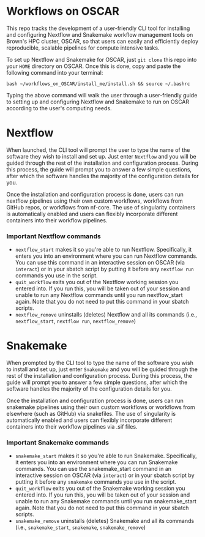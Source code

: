 # Workflows on OSCAR

This repo tracks the development of a user-friendly CLI tool for installing and configuring Nextflow and Snakemake workflow management tools on Brown's HPC 
cluster, OSCAR, so that users can easily and efficiently deploy reproducible, scalable pipelines for compute intensive tasks. 

To set up Nextflow and Snakemake for OSCAR, just `git clone` this repo into your `HOME` directory on OSCAR. Once this is done, copy and paste the following command into your terminal: 

```bash ~/workflows_on_OSCAR/install_me/install.sh && source ~/.bashrc```

Typing the above command will walk the user through a user-friendly guide to setting up and configuring Nextflow and Snakemake to run on OSCAR according to the user's computing needs. 

# Nextflow 

When launched, the CLI tool will prompt the user to type the name of the software they wish to install and set up.  Just enter `Nextflow` and you will be guided through the rest of the installation and configuration process. During this process, the guide will prompt you to answer a few simple questions, after which the software handles the majority of the configuration details for you. 

Once the installation and configuration process is done, users can run nextflow pipelines using their own custom workflows, workflows from GitHub repos, 
or workflows from nf-core. The use of singularity containers is automatically enabled and users can flexibly incorporate different containers into their workflow pipelines. 

### Important Nextflow commands

- `nextflow_start` makes it so you're able to run Nextflow. Specifically, it enters you into an environment where you can run Nextflow commands. You can use this command in an interactive session on OSCAR (via `interact`) or in your sbatch script by putting it before any `nextflow run` commands you use in the script. 
- `quit_workflow` exits you out of the Nextflow working session you entered into. If you run this, you will be taken out of your session and unable to run any Nextflow commands until you run nextflow_start again. Note that you do not need to put this command in your sbatch scripts.
- `nextflow_remove` uninstalls (deletes) Nextflow and all its commands (i.e., `nextflow_start`, `nextflow run`, `nextflow_remove`) 

# Snakemake

When prompted by the CLI tool to type the name of the software you wish to install and set up, just enter `Snakemake` and you will be guided through the rest of the installation and configuration process. During this process, the guide will prompt you to answer a few simple questions, after which the software handles the majority of the configuration details for you.

Once the installation and configuration process is done, users can run snakemake pipelines using their own custom workflows or workflows from elsewhere (such as GitHub) via snakefiles. The use of singularity is automatically enabled and users can flexibly incorporate different containers into their workflow pipelines via .sif files. 

### Important Snakemake commands

- `snakemake_start` makes it so you're able to run Snakemake. Specifically, it enters you into an environment where you can run Snakemake commands. You can use the snakemake_start command in an interactive session on OSCAR (via `interact`) or in your sbatch script by putting it before any `snakemake` commands you use in the script. 
- `quit_workflow` exits you out of the Snakemake working session you entered into. If you run this, you will be taken out of your session and unable to run any Snakemake commands until you run snakemake_start again. Note that you do not need to put this command in your sbatch scripts.
- `snakemake_remove` uninstalls (deletes) Snakemake and all its commands (i.e., `snakemake_start`, `snakemake`, `snakemake_remove`) 
